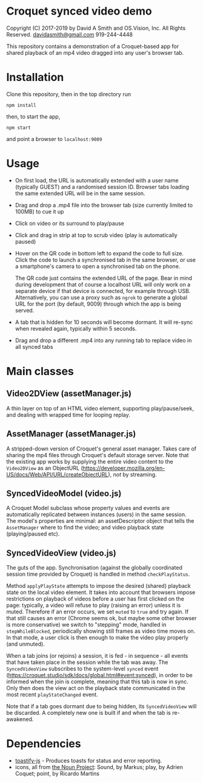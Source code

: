 
# Croquet synced video demo
Copyright (C) 2017-2019 by David A Smith and OS.Vision, Inc. All Rights Reserved.
davidasmith@gmail.com
919-244-4448

This repository contains a demonstration of a Croquet-based app for shared playback of an mp4 video dragged into any user's browser tab.

# Installation

Clone this repository, then in the top directory run

    npm install

then, to start the app,

    npm start

and point a browser to `localhost:9009`

# Usage

* On first load, the URL is automatically extended with a user name (typically GUEST) and a randomised session ID.  Browser tabs loading the same extended URL will be in the same session.
* Drag and drop a .mp4 file into the browser tab (size currently limited to 100MB) to cue it up
* Click on video or its surround to play/pause
* Click and drag in strip at top to scrub video (play is automatically paused)
* Hover on the QR code in bottom left to expand the code to full size.  Click the code to launch a synchronised tab in the same browser, or use a smartphone's camera to open a synchronised tab on the phone.

    The QR code just contains the extended URL of the page.  Bear in mind during development that of course a localhost URL will only work on a separate device if that device is connected, for example through USB.  Alternatively, you can use a proxy such as `ngrok` to generate a global URL for the port (by default, 9009) through which the app is being served.

* A tab that is hidden for 10 seconds will become dormant.  It will re-sync when revealed again, typically within 5 seconds.
* Drag and drop a different .mp4 into any running tab to replace video in all synced tabs

# Main classes

## Video2DView (assetManager.js)

A thin layer on top of an HTML video element, supporting play/pause/seek, and dealing with wrapped time for looping replay.

## AssetManager (assetManager.js)

A stripped-down version of Croquet's general asset manager.  Takes care of sharing the mp4 files through Croquet's default storage server.  Note that the existing app works by supplying the entire video content to the `Video2DView` as an ObjectURL (https://developer.mozilla.org/en-US/docs/Web/API/URL/createObjectURL), _not_ by streaming.

## SyncedVideoModel (video.js)

A Croquet Model subclass whose property values and events are automatically replicated between instances (users) in the same session.  The model's properties are minimal: an assetDescriptor object that tells the `AssetManager` where to find the video; and video playback state (playing/paused etc).

## SyncedVideoView (video.js)

The guts of the app.  Synchronisation (against the globally coordinated session time provided by Croquet) is handled in method `checkPlayStatus`.

Method `applyPlayState` attempts to impose the desired (shared) playback state on the local video element.  It takes into account that browsers impose restrictions on playback of videos before a user has first clicked on the page: typically, a video will refuse to play (raising an error) unless it is muted.  Therefore if an error occurs, we set `muted` to `true` and try again.  If that still causes an error (Chrome seems ok, but maybe some other browser is more conservative) we switch to "stepping" mode, handled in `stepWhileBlocked`, periodically showing still frames as video time moves on.  In that mode, a user click is then enough to make the video play properly (and unmuted).

When a tab joins (or rejoins) a session, it is fed - in sequence - all events that have taken place in the session while the tab was away.  The `SyncedVideoView` subscribes to the system-level `synced` event (https://croquet.studio/sdk/docs/global.html#event:synced), in order to be informed when the join is complete, meaning that this tab is now in sync.  Only then does the view act on the playback state communicated in the most recent `playStateChanged` event.

Note that if a tab goes dormant due to being hidden, its `SyncedVideoView` will be discarded.  A completely new one is built if and when the tab is re-awakened.

# Dependencies

- [toastify-js](https://www.npmjs.com/package/toastify-js) - Produces toasts for status and error reporting.
- icons, all from [the Noun Project](https://thenounproject.com/): Sound, by Markus; play, by Adrien Coquet; point, by Ricardo Martins

